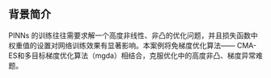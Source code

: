 ## 背景简介
PINNs 的训练往往需要求解一个高度非线性、非凸的优化问题，并且损失函数中权重值的设置对网络训练效果有显著影响。本案例将免梯度优化算法—— CMA-ES和多目标梯度优化算法（mgda）相结合，克服优化中的高度非凸、梯度异常难题。
